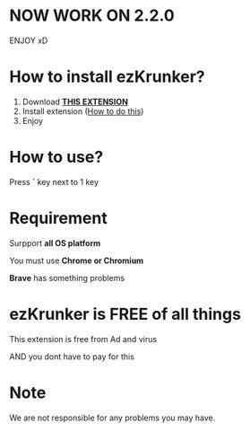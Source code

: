 # NOW WORK ON 2.2.0
ENJOY xD

# How to install ezKrunker?
1. Download **[THIS EXTENSION](https://github.com/0x111111/ezKrunker/releases/download/v2.2.0/ezKrunker_v2.2.0.zip)**
2. Install extension ([How to do this](https://www.youtube.com/watch?v=vW8W19W_X0I))
3. Enjoy

# How to use?

Press **`** key next to 1 key

# Requirement
Surpport **all OS platform**

You must use **Chrome or Chromium**

**Brave** has something problems

# ezKrunker is FREE of all things
This extension is free from Ad and virus

AND you dont have to pay for this

# Note

We are not responsible for any problems you may have.